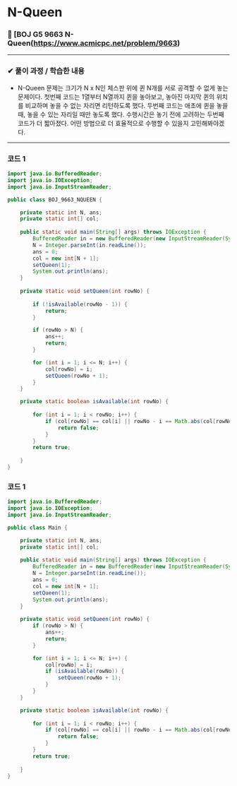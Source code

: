 # **N-Queen**
### 📌 [BOJ G5 9663 N-Queen(https://www.acmicpc.net/problem/9663)
-------------
### **✔ 풀이 과정 / 학습한 내용**
- N-Queen 문제는 크기가 N x N인 체스판 위에 퀸 N개를 서로 공격할 수 없게 놓는 문제이다.
첫번째 코드는 1열부터 N열까지 퀸을 놓아보고, 놓아진 마지막 퀸의 위치를 비교하며 놓을 수 없는 자리면 리턴하도록 했다.
두번째 코드는 애초에 퀸을 놓을 때, 놓을 수 있는 자리일 때만 놓도록 했다.
수행시간은 놓기 전에 고려하는 두번째 코드가 더 짧아졌다. 어떤 방법으로 더 효율적으로 수행할 수 있을지 고민해봐야겠다.
-------------
### **코드 1**

```java
import java.io.BufferedReader;
import java.io.IOException;
import java.io.InputStreamReader;

public class BOJ_9663_NQUEEN {

	private static int N, ans;
	private static int[] col;
	
	public static void main(String[] args) throws IOException {
		BufferedReader in = new BufferedReader(new InputStreamReader(System.in));
		N = Integer.parseInt(in.readLine());
		ans = 0;
		col = new int[N + 1];
		setQueen(1);
		System.out.println(ans);
	}
	
	private static void setQueen(int rowNo) {
		
		if (!isAvailable(rowNo - 1)) {
			return;
		}

		if (rowNo > N) {
			ans++;
			return;
		}

		for (int i = 1; i <= N; i++) {
			col[rowNo] = i;
			setQueen(rowNo + 1);
		}
	}

	private static boolean isAvailable(int rowNo) {
		
		for (int i = 1; i < rowNo; i++) {
			if (col[rowNo] == col[i] || rowNo - i == Math.abs(col[rowNo] - col[i])) {
				return false;
			}
		}
		return true;
		
	}
}
```

### **코드 1**
```java
import java.io.BufferedReader;
import java.io.IOException;
import java.io.InputStreamReader;

public class Main {

	private static int N, ans;
	private static int[] col;
	
	public static void main(String[] args) throws IOException {
		BufferedReader in = new BufferedReader(new InputStreamReader(System.in));
		N = Integer.parseInt(in.readLine());
		ans = 0;
		col = new int[N + 1];
		setQueen(1);
		System.out.println(ans);
	}
	
	private static void setQueen(int rowNo) {
		if (rowNo > N) {
			ans++;
			return;
		}

		for (int i = 1; i <= N; i++) {
			col[rowNo] = i;
			if (isAvailable(rowNo)) {
				setQueen(rowNo + 1);
			}
		}
	}

	private static boolean isAvailable(int rowNo) {
		
		for (int i = 1; i < rowNo; i++) {
			if (col[rowNo] == col[i] || rowNo - i == Math.abs(col[rowNo] - col[i])) {
				return false;
			}
		}
		return true;
		
	}
}
```